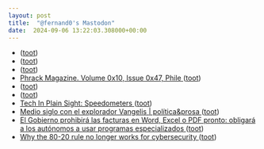 ```yaml
---
layout: post
title:  "@fernand0's Mastodon"
date:  2024-09-06 13:22:03.308000+00:00
---
```

*  [ ](https://mastodon.social/users/fernand0/statuses/113090817117520026/activity) ([toot](https://mastodon.social/users/fernand0/statuses/113090817117520026/activity))
*  [ ](https://mastodon.social/users/fernand0/statuses/113090543342793609/activity) ([toot](https://mastodon.social/users/fernand0/statuses/113090543342793609/activity))
*  [ ](https://social.politicaconciencia.org/@Argos_DeCore) ([toot](https://mastodon.social/@fernand0/113090543052939431))
*  [Phrack Magazine. Volume 0x10, Issue 0x47, Phile  ](https://mastodon.social/tags/0x01) ([toot](https://mastodon.social/@fernand0/113090455911105370))
*  [ ](https://mastodon.social/users/fernand0/statuses/113090157879435543/activity) ([toot](https://mastodon.social/users/fernand0/statuses/113090157879435543/activity))
*  [ ](https://social.politicaconciencia.org/@Argos_DeCore) ([toot](https://mastodon.social/@fernand0/113090157690828199))
*  [Tech In Plain Sight: Speedometers ](https://hackaday.com/2024/08/22/tech-in-plain-sight-speedometers) ([toot](https://mastodon.social/@fernand0/113090078469876995))
*  [Medio siglo con el explorador Vangelis \| política&prosa ](https://politicaprosa.com/es/medio-siglo-con-el-explorador-vangelis) ([toot](https://mastodon.social/@fernand0/113089905703454335))
*  [El Gobierno prohibirá las facturas en Word, Excel o PDF pronto: obligará a los autónomos a usar programas especializados ](https://www.genbeta.com/actualidad/gobierno-prohibira-facturas-word-excel-pdf-pronto-obligara-a-autonomos-a-usar-programas-especializado) ([toot](https://mastodon.social/@fernand0/113089567071453702))
*  [Why the 80-20 rule no longer works for cybersecurity ](https://www.scmagazine.com/perspective/why-the-80-20-rule-no-longer-works-for-cybersecurit) ([toot](https://mastodon.social/@fernand0/113089424709275433))
